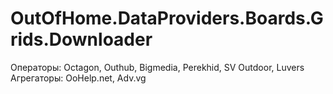 # OutOfHome.DataProviders.Boards.Grids.Downloader
Операторы: Octagon, Outhub, Bigmedia, Perekhid, SV Outdoor, Luvers
Агрегаторы: OoHelp.net, Adv.vg

